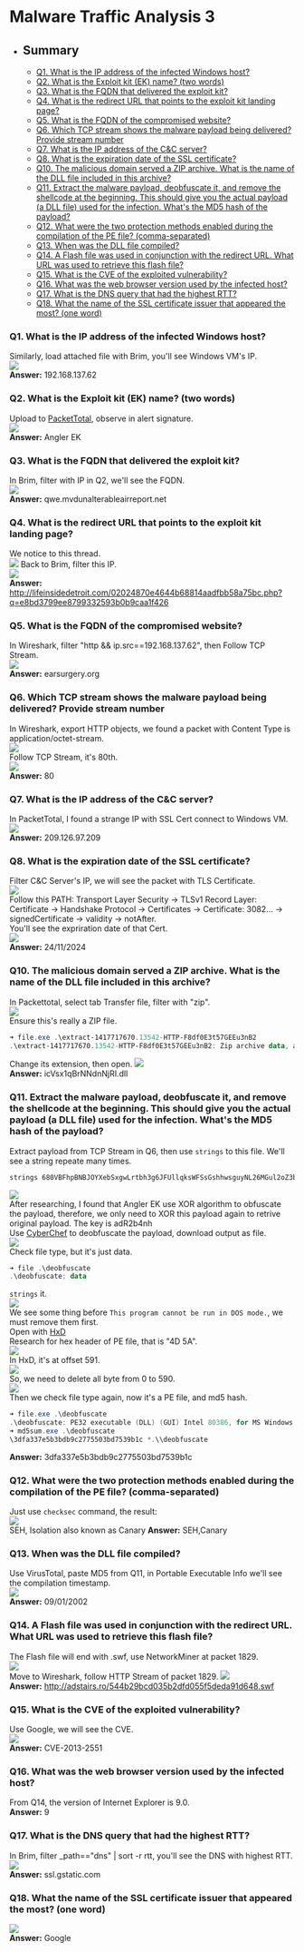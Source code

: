 # Malware Traffic Analysis 3

- ## Summary
    * [Q1. What is the IP address of the infected Windows host?](#q1-what-is-the-ip-address-of-the-infected-windows-host)
    * [Q2. What is the Exploit kit (EK) name? (two words)](#q2-what-is-the-exploit-kit-ek-name-two-words)
    * [Q3. What is the FQDN that delivered the exploit kit?](#q3-what-is-the-fqdn-that-delivered-the-exploit-kit)
    * [Q4. What is the redirect URL that points to the exploit kit landing page?](#q4-what-is-the-redirect-url-that-points-to-the-exploit-kit-landing-page)
    * [Q5. What is the FQDN of the compromised website?](#q5-what-is-the-fqdn-of-the-compromised-website)
    * [Q6. Which TCP stream shows the malware payload being delivered? Provide stream number](#q6-which-tcp-stream-shows-the-malware-payload-being-delivered-provide-stream-number)
    * [Q7. What is the IP address of the C&amp;C server?](#q7-what-is-the-ip-address-of-the-cc-server)
    * [Q8. What is the expiration date of the SSL certificate?](#q8-what-is-the-expiration-date-of-the-ssl-certificate)
    * [Q10. The malicious domain served a ZIP archive. What is the name of the DLL file included in this archive?](#q10-the-malicious-domain-served-a-zip-archive-what-is-the-name-of-the-dll-file-included-in-this-archive)
    * [Q11. Extract the malware payload, deobfuscate it, and remove the shellcode at the beginning. This should give you the actual payload (a DLL file) used for the infection. What's the MD5 hash of the payload?](#q11-extract-the-malware-payload-deobfuscate-it-and-remove-the-shellcode-at-the-beginning-this-should-give-you-the-actual-payload-a-dll-file-used-for-the-infection-whats-the-md5-hash-of-the-payload)
    * [Q12. What were the two protection methods enabled during the compilation of the PE file? (comma-separated)](#q12-what-were-the-two-protection-methods-enabled-during-the-compilation-of-the-pe-file-comma-separated)
    * [Q13. When was the DLL file compiled?](#q13-when-was-the-dll-file-compiled)
    * [Q14. A Flash file was used in conjunction with the redirect URL. What URL was used to retrieve this flash file?](#q14-a-flash-file-was-used-in-conjunction-with-the-redirect-url-what-url-was-used-to-retrieve-this-flash-file)
    * [Q15. What is the CVE of the exploited vulnerability?](#q15-what-is-the-cve-of-the-exploited-vulnerability)
    * [Q16. What was the web browser version used by the infected host?](#q16-what-was-the-web-browser-version-used-by-the-infected-host)
    * [Q17. What is the DNS query that had the highest RTT?](#q17-what-is-the-dns-query-that-had-the-highest-rtt)
    * [Q18. What the name of the SSL certificate issuer that appeared the most? (one word)](#q18-what-the-name-of-the-ssl-certificate-issuer-that-appeared-the-most-one-word)

### Q1. What is the IP address of the infected Windows host?
Similarly, load attached file with Brim, you'll see Windows VM's IP.<br/>
![](images/1.png)<br/>
**Answer:** 192.168.137.62

### Q2. What is the Exploit kit (EK) name? (two words)
Upload to [PacketTotal](https://packettotal.com/), observe in alert signature.<br/>
![](images/2.png)<br/>
**Answer:** Angler EK

### Q3. What is the FQDN that delivered the exploit kit?
In Brim, filter with IP in Q2, we'll see the FQDN.<br/>
![](images/3.png)<br/>
**Answer:** qwe.mvdunalterableairreport.net

### Q4. What is the redirect URL that points to the exploit kit landing page?
We notice to this thread.<br/>
![](images/4.png)
Back to Brim, filter this IP.<br/>
![](images/5.png)<br/>
**Answer:** http://lifeinsidedetroit.com/02024870e4644b68814aadfbb58a75bc.php?q=e8bd3799ee8799332593b0b9caa1f426

### Q5. What is the FQDN of the compromised website?
In Wireshark, filter "http && ip.src==192.168.137.62", then Follow TCP Stream.<br/>
![](images/6.png)<br/>
**Answer:** earsurgery.org

### Q6. Which TCP stream shows the malware payload being delivered? Provide stream number
In Wireshark, export HTTP objects, we found a packet with Content Type is application/octet-stream.<br/>
![](images/7.png)<br/>
Follow TCP Stream, it's 80th.<br/>
![](images/8.png)<br/>
**Answer:** 80

### Q7. What is the IP address of the C&C server?
In PacketTotal, I found a strange IP with SSL Cert connect to Windows VM.<br/>
![](images/9.png)<br/>
**Answer:** 209.126.97.209

### Q8. What is the expiration date of the SSL certificate?
Filter C&C Server's IP, we will see the packet with TLS Certificate.<br/>
![](images/10.png)<br/>
Follow this PATH: Transport Layer Security -> TLSv1 Record Layer: Certificate -> Handshake Protocol -> Certificates -> Certificate: 3082... -> signedCertificate -> validity -> notAfter.<br/>
You'll see the expriration date of that Cert.<br/>
![](images/11.png)<br/>
**Answer:** 24/11/2024

### Q10. The malicious domain served a ZIP archive. What is the name of the DLL file included in this archive?
In Packettotal, select tab Transfer file, filter with "zip".<br/>
![](images/12.png)<br/>
Ensure this's really a ZIP file.<br/>
```powershell
➜ file.exe .\extract-1417717670.13542-HTTP-F8df0E3t57GEEu3nB2
.\extract-1417717670.13542-HTTP-F8df0E3t57GEEu3nB2: Zip archive data, at least v2.0 to extract
```
Change its extension, then open.
![](images/13.png)<br/>
**Answer:** icVsx1qBrNNdnNjRI.dll

### Q11. Extract the malware payload, deobfuscate it, and remove the shellcode at the beginning. This should give you the actual payload (a DLL file) used for the infection. What's the MD5 hash of the payload?
Extract payload from TCP Stream in Q6, then use `strings` to this file. We'll see a string repeate many times.<br/>
```powershell
strings 680VBFhpBNBJOYXebSxgwLrtbh3g6JFUllqksWFSsGshhwsguyNL26MGul2oZ3b8
```
![](images/14.png)<br/>
After researching, I found that Angler EK use XOR algorithm to obfuscate the payload, therefore, we only need to XOR this payload again to retrive original payload. The key is adR2b4nh<br/>
Use [CyberChef](https://gchq.github.io/CyberChef/) to deobfuscate the payload, download output as file.<br/>
![](images/16.png)<br/>
Check file type, but it's just data.
```powershell
➜ file .\deobfuscate
.\deobfuscate: data
```
`strings` it.<br/>
![](images/17.png)<br/>
We see some thing before `This program cannot be run in DOS mode.`, we must remove them first.<br/>
Open with [HxD](https://mh-nexus.de/en/downloads.php?product=HxD20)<br/>
Research for hex header of PE file, that is "4D 5A".<br/>
![](images/18.png)<br/>
In HxD, it's at offset 591.<br/>
![](images/19.png)<br/>
So, we need to delete all byte from 0 to 590.<br/>
![](images/20.png)<br/>
Then we check file type again, now it's a PE file, and md5 hash.
```powershell
➜ file.exe .\deobfuscate
.\deobfuscate: PE32 executable (DLL) (GUI) Intel 80386, for MS Windows
➜ md5sum.exe .\deobfuscate
\3dfa337e5b3bdb9c2775503bd7539b1c *.\\deobfuscate
```
**Answer:** 3dfa337e5b3bdb9c2775503bd7539b1c

### Q12. What were the two protection methods enabled during the compilation of the PE file? (comma-separated)
Just use `checksec` command, the result:<br/>
![](images/21.png)<br/>
SEH, Isolation also known as Canary
**Answer:** SEH,Canary

### Q13. When was the DLL file compiled?
Use VirusTotal, paste MD5 from Q11, in Portable Executable Info we'll see the compilation timestamp.<br/>
![](images/22.png)<br/>
**Answer:** 09/01/2002

### Q14. A Flash file was used in conjunction with the redirect URL. What URL was used to retrieve this flash file?
The Flash file will end with .swf, use NetworkMiner at packet 1829.<br/>
![](images/23.png)<br/>
Move to Wireshark, follow HTTP Stream of packet 1829.
![](images/24.png)<br/>
**Answer:** http://adstairs.ro/544b29bcd035b2dfd055f5deda91d648.swf

### Q15. What is the CVE of the exploited vulnerability?
Use Google, we will see the CVE.<br/>
![](images/25.png)<br/>
**Answer:** CVE-2013-2551

### Q16. What was the web browser version used by the infected host?
From Q14, the version of Internet Explorer is 9.0.<br/>
**Answer:** 9

### Q17. What is the DNS query that had the highest RTT?
In Brim, filter _path=="dns" | sort -r rtt, you'll see the DNS with highest RTT.<br/>
![](images/26.png)<br/>
**Answer:** ssl.gstatic.com

### Q18. What the name of the SSL certificate issuer that appeared the most? (one word)
![](images/27.png)<br/>
**Answer:** Google